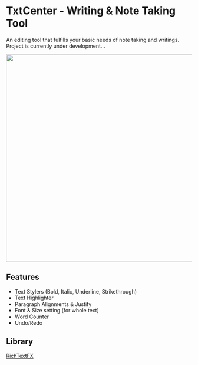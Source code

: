 # TxtCenter - Writing & Note Taking Tool
An editing tool that fulfills your basic needs of note taking and writings.
Project is currently under development...

<img src=https://raw.githubusercontent.com/truhingu/TxtCenter/main/src/img/TxtCenter.png width="600" height="562"> 

## Features
* Text Stylers (Bold, Italic, Underline, Strikethrough)
* Text Highlighter
* Paragraph Alignments & Justify
* Font & Size setting (for whole text)
* Word Counter
* Undo/Redo

## Library
[RichTextFX](https://github.com/FXMisc/RichTextFX)